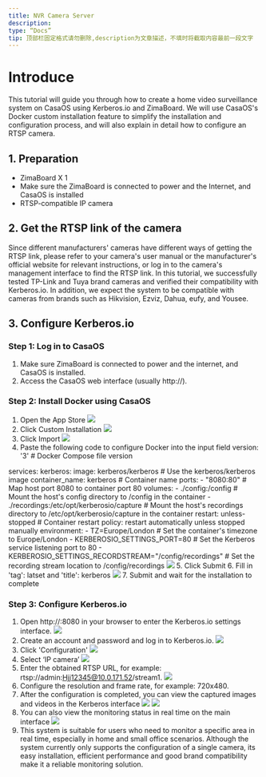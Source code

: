 ```yaml
---
title: NVR Camera Server
description:
type: “Docs”
tip: 顶部栏固定格式请勿删除,description为文章描述，不填时将截取内容最前一段文字
---
```

# Introduce
This tutorial will guide you through how to create a home video surveillance system on CasaOS using Kerberos.io and ZimaBoard. We will use CasaOS's Docker custom installation feature to simplify the installation and configuration process, and will also explain in detail how to configure an RTSP camera.
## 1. Preparation
- ZimaBoard X 1
- Make sure the ZimaBoard is connected to power and the Internet, and CasaOS is installed
- RTSP-compatible IP camera
## 2. Get the RTSP link of the camera
Since different manufacturers' cameras have different ways of getting the RTSP link, please refer to your camera's user manual or the manufacturer's official website for relevant instructions, or log in to the camera's management interface to find the RTSP link. In this tutorial, we successfully tested TP-Link and Tuya brand cameras and verified their compatibility with Kerberos.io. In addition, we expect the system to be compatible with cameras from brands such as Hikvision, Ezviz, Dahua, eufy, and Yousee.
## 3. Configure Kerberos.io
### Step 1: Log in to CasaOS
1. Make sure ZimaBoard is connected to power and the internet, and CasaOS is installed.
2. Access the CasaOS web interface (usually http://<your ZimaBoard IP>).
### Step 2: Install Docker using CasaOS
1. Open the App Store
![](https://manage.icewhale.io/api/static/docs/1727083688403_image.png)
2. Click Custom Installation
![](https://manage.icewhale.io/api/static/docs/1727083742110_image.png)
3. Click Import
![](https://manage.icewhale.io/api/static/docs/1727083761139_image.png)
4. Paste the following code to configure Docker into the input field
version: '3'  # Docker Compose file version

services:
  kerberos:
    image: kerberos/kerberos  # Use the kerberos/kerberos image
    container_name: kerberos  # Container name
    ports:
      - "8080:80"  # Map host port 8080 to container port 80
    volumes:
      - ./config:/config  # Mount the host's config directory to /config in the container
      - ./recordings:/etc/opt/kerberosio/capture  # Mount the host's recordings directory to /etc/opt/kerberosio/capture in the container
    restart: unless-stopped  # Container restart policy: restart automatically unless stopped manually
    environment:
      - TZ=Europe/London  # Set the container's timezone to Europe/London
      - KERBEROSIO_SETTINGS_PORT=80  # Set the Kerberos service listening port to 80
      - KERBEROSIO_SETTINGS_RECORDSTREAM="/config/recordings"  # Set the recording stream location to /config/recordings
![](https://manage.icewhale.io/api/static/docs/1727083935343_image.png)
5. Click Submit
6. Fill in 'tag': latset and 'title': kerberos
![](https://manage.icewhale.io/api/static/docs/1727083963029_image.png)
7. Submit and wait for the installation to complete
### Step 3: Configure Kerberos.io
1. Open http://<your ZimaBoard IP>:8080 in your browser to enter the Kerberos.io settings interface.
![](https://manage.icewhale.io/api/static/docs/1727084036342_image.png)
2. Create an account and password and log in to Kerberos.io.
![](https://manage.icewhale.io/api/static/docs/1727084057212_image.png)
3. Click 'Configuration'
![](https://manage.icewhale.io/api/static/docs/1727084077776_image.png)
4. Select ‘IP camera’
![](https://manage.icewhale.io/api/static/docs/1727084096179_image.png)
5. Enter the obtained RTSP URL, for example: rtsp://admin:Hjj12345@10.0.171.52/stream1.
![](https://manage.icewhale.io/api/static/docs/1727084126856_image.png)
6. Configure the resolution and frame rate, for example: 720x480.
7. After the configuration is completed, you can view the captured images and videos in the Kerberos interface
![](https://manage.icewhale.io/api/static/docs/1727084148176_image.png)
![](https://manage.icewhale.io/api/static/docs/1727084153287_image.png)
8. You can also view the monitoring status in real time on the main interface
![](https://manage.icewhale.io/api/static/docs/1727084172190_image.png)
9. This system is suitable for users who need to monitor a specific area in real time, especially in home and small office scenarios. Although the system currently only supports the configuration of a single camera, its easy installation, efficient performance and good brand compatibility make it a reliable monitoring solution.